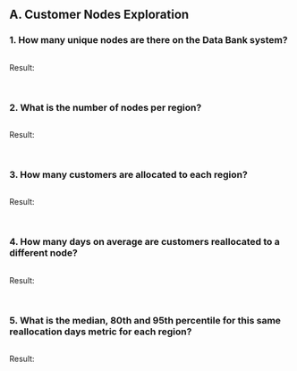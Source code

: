 ## A. Customer Nodes Exploration

### 1. How many unique nodes are there on the Data Bank system?

```SQL
```

Result:

<pre>

</pre>

### 2. What is the number of nodes per region?

```SQL
```

Result:

<pre>

</pre>

### 3. How many customers are allocated to each region?

```SQL
```

Result:

<pre>

</pre>

### 4. How many days on average are customers reallocated to a different node?

```SQL
```

Result:

<pre>

</pre>

### 5. What is the median, 80th and 95th percentile for this same reallocation days metric for each region?

```SQL
```

Result:

<pre>

</pre>